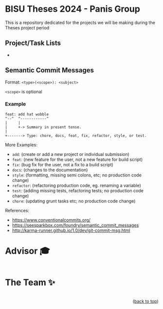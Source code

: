 # BISU Theses 2024 - Panis Group  <a id="top"></a>
This is a repository dedicated for the projects we will be making during the Theses project period

## Project/Task Lists
* 
## Semantic Commit Messages

Format: `<type>(<scope>): <subject>`

`<scope>` is optional

### Example

```
feat: add hat wobble
^--^  ^------------^
|     |
|     +-> Summary in present tense.
|
+-------> Type: chore, docs, feat, fix, refactor, style, or test.
```

More Examples:
- `add`: (create or add a new project or individual submission)
- `feat`: (new feature for the user, not a new feature for build script)
- `fix`: (bug fix for the user, not a fix to a build script)
- `docs`: (changes to the documentation)
- `style`: (formatting, missing semi colons, etc; no production code change)
- `refactor`: (refactoring production code, eg. renaming a variable)
- `test`: (adding missing tests, refactoring tests; no production code change)
- `chore`: (updating grunt tasks etc; no production code change)

References:

- https://www.conventionalcommits.org/
- https://seesparkbox.com/foundry/semantic_commit_messages
- http://karma-runner.github.io/1.0/dev/git-commit-msg.html

# Advisor 🎓
<table>
  <tbody>
    <tr>
    </tr>
  </tbody>
</table>

# The Team ✨
<table>
  <tbody>
    <tr>
  </tbody>
</table>

<p align="right">(<a href="#top">back to top</a>)</p>
